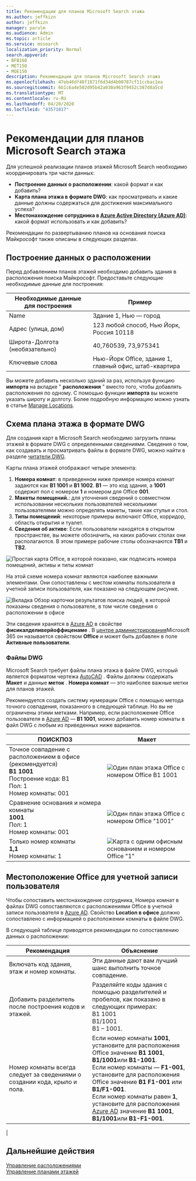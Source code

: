 ```yaml
---
title: Рекомендации для планов Microsoft Search этажа
ms.author: jeffkizn
author: jeffkizn
manager: parulm
ms.audience: Admin
ms.topic: article
ms.service: mssearch
localization_priority: Normal
search.appverid:
- BFB160
- MET150
- MOE150
description: Рекомендации для планов Microsoft Search этажа
ms.openlocfilehash: 47eb46df48f1871f6d34d4b00787cf11ccbac1ea
ms.sourcegitcommit: 6b1c6a4e502d95b42a030a963f9452c387d8a5cd
ms.translationtype: MT
ms.contentlocale: ru-RU
ms.lasthandoff: 04/20/2020
ms.locfileid: "43571017"
---
```

<!-- markdownlint-disable no-inline-html -->
# <a name="best-practices-for-microsoft-search-floor-plans"></a>Рекомендации для планов Microsoft Search этажа

Для успешной реализации планов этажей Microsoft Search необходимо координировать три части данных:

- **Построение данных о расположении**: какой формат и как добавить?
- **Карта плана этажа в формате DWG**: как просматривать и какие данные должны содержаться для достижения максимального успеха?
- **Местонахождение сотрудника в [Azure Active Directory (Azure AD)](https://azure.microsoft.com/services/active-directory/)**: какой формат использовать и как добавить? <br>

Рекомендации по развертыванию планов на основания поиска Майкрософт также описаны в следующих разделах.

## <a name="building-location-data"></a>Построение данных о расположении

Перед добавлением планов этажей необходимо добавить здания в расположения поиска Майкрософт. Предоставьте следующие необходимые данные для построения:

|Необходимые данные для построения  |Пример  |
|---------|---------|
|Name     |    Здание 1, Нью — город     |
|Адрес (улица, дом)     |     123 любой способ, Нью Йорк, Россия 10118  |
|Широта-Долгота (необязательно)   |    40,760539, 73,975341      |
|Ключевые слова     |    Нью-Йорк Office, здание 1, главный офис, штаб-квартира     |

Вы можете добавить несколько зданий за раз, используя функцию **импорта** на вкладке " **расположения** " вместо того, чтобы добавлять расположения по одному. С помощью функции **импорта** вы можете указать широту и долготу. Более подробную информацию можно узнать в статье [Manage Locations](manage-locations.md).

## <a name="floor-plan-map-in-dwg-format"></a>Схема плана этажа в формате DWG

Для создания карт в Microsoft Search необходимо загрузить планы этажей в формате DWG с определенными сведениями. Сведения о том, как создавать и просматривать файлы в формате DWG, можно найти в разделе [читатели DWG](https://www.autodesk.in/products/dwg).

Карты плана этажей отображают четыре элемента:

1. **Номера комнат**: в приведенном ниже примере номера комнат задаются как **B1 1001** и **B1 1002**. **B1** — это код здания, а **1001** содержит пол с номером **1** и номером для Office **001**.
1. **Макеты помещений.**: для уточнения сведений о совместном использовании нескольких пользователей несколькими пользователями можно определять макеты, такие как стулья и стол.
1. **Типы помещений**: некоторые примеры включают Office, корридор, область открытия и туалет.
1. **Сведения об активе**: Если пользователи находятся в открытом пространстве, вы можете обозначить, на каких рабочих столах они располагаются. В этом примере рабочие столы обозначаются **TB1** и **TB2**.

![Простая карта Office, в которой показано, как подписать номера помещений, активы и типы комнат](media/Floorplans-LayoutwithCallouts.png)

На этой схеме номера комнат являются наиболее важными элементами. Они сопоставлены с местом комнаты пользователя в учетной записи пользователя, как показано на следующем рисунке.

![Вкладка Обзор карточки результатов поиска людей, в которой показаны сведения о пользователе, в том числе сведения о расположении в офисе](media/floorplans-peoplecard.png)

Эти сведения хранятся в [Azure AD](https://azure.microsoft.com/services/active-directory/) в свойстве **фисикалделиверйоффиценаме** . В [центре администрирования](https://admin.microsoft.com)Microsoft 365 он называется свойством **Office** и может быть добавлен в поле **Активные пользователи**.

### <a name="dwg-files"></a>Файлы DWG

Microsoft Search требует файлы плана этажа в файле DWG, который является форматом чертежа [AutoCAD](https://www.autodesk.com/autocad) . Файлы должны содержать **Макет** и данные **меток** . **Номера комнат** — это наиболее важные метки для планов этажей.

Рекомендуется создать систему нумерации Office с помощью метода точного совпадения, показанного в следующей таблице. Но вы не ограничены этими метками. Например, если расположение Office пользователя в [Azure AD](https://azure.microsoft.com/services/active-directory/) — **B1 1001**, можно добавить номер комнаты в файл DWG с любым из приведенных ниже вариантов.

|ПОИСКПОЗ  |Макет  |
|---------|---------|
|Точное совпадение с расположением в офисе (рекомендуется) <br> **B1 1001** <br> Построение кода: B1<br>Пол: 1 <br>Номер комнаты: 001    |    ![Один план этажа Office с номером Office B1 1001](media/floorplans-layoutexactmatch.png)     |
|Сравнение основания и номера комнаты <br> **1001**<br>Пол: 1 <br>Номер комнаты: 001    |   ![Один план этажа Office с номером Office "1001"](media/floorplans-layoutfloorroom.png)   |
|Только номер комнаты <br> **1,1**<br>Номер комнаты: 1        |    ![Карта с одним офисным основанием и номером Office "1"](media/floorplans-layoutroomonly.png)     |

## <a name="user-account-office-location"></a>Местоположение Office для учетной записи пользователя

Чтобы сопоставить местонахождение сотрудника, Номера комнат в файлах DWG сопоставляются с расположениями Office в учетной записи пользователя в [Azure AD](https://azure.microsoft.com/services/active-directory/). Свойство **Location в офисе** должно сопоставлено с информацией о расположении комнаты в файле DWG.

В следующей таблице приводятся рекомендации по сопоставлению данных о расположении:

|Рекомендация  |Объяснение |
|---------|---------|
|Включать код здания, этаж и номер комнаты.     |   Эти данные дают вам лучший шанс выполнить точное совпадение.     |
|Добавить разделитель после построения кодов и этажей.     |  Разделяйте коды здания с помощью разделителей и пробелов, как показано в следующих примерах:<br> B1 1001<br> B1/1001 <br> B1 – 1001.   |
|Номер комнаты всегда следует за сведениями о создании кода, крыло и пола.     |  Если номер комнаты **1001**, установите для расположения Office значение **B1 1001**, **B1/1001**или **B1-1001**. <br> Если номер комнаты — **F1-001**, установите для расположения Office значение **B1 F1-001** или **B1/F1-001**. <br> Если номер комнаты равен **1**, установите для расположения [Azure AD](https://azure.microsoft.com/services/active-directory/) значение **B1 1001**, **B1/1001**или **B1-F1-001**.       |
|

## <a name="next-steps"></a>Дальнейшие действия

[Управление расположениями](manage-locations.md)<br>
[Управление планами этажей](manage-floorplans.md)
